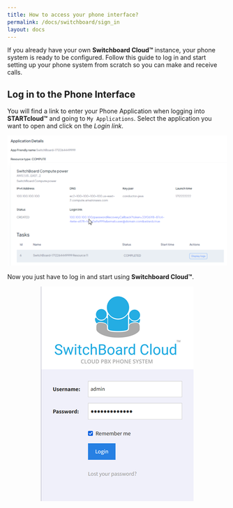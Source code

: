 ```yaml
---
title: How to access your phone interface?
permalink: /docs/switchboard/sign_in
layout: docs
---
```


If you already have your own **Switchboard Cloud™** instance, your phone system is ready to be configured. Follow this guide to log in and start setting up your phone system from scratch so you can make and receive calls.

## Log in to the Phone Interface


You will find a link to enter your Phone Application when logging into **STARTcloud™** and going to `My Applications`. Select the application you want to open and click on the _Login link_.


![Screenshot: Enter Switchboard Cloud™ Application](./../../images/docs/sign_in/launch_completed.png)


Now you just have to log in and start using **Switchboard Cloud™**.


<p align="center">
  <img src="./../../images/docs/sign_in/sign_in.png" />
</p>
